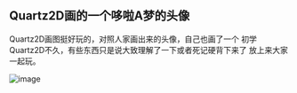## Quartz2D画的一个哆啦A梦的头像

Quartz2D画图挺好玩的，对照人家画出来的头像，自己也画了一个
初学Quartz2D不久，有些东西只是说大致理解了一下或者死记硬背下来了
放上来大家一起玩。

 ![image](https://github.com/MaxIsComing/Doraemon/screenshot.png)